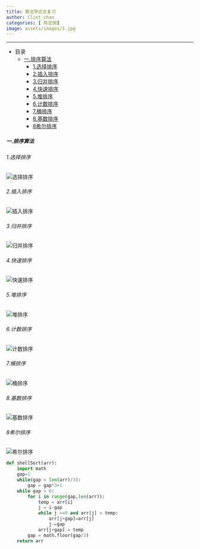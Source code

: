 ```yaml
---
title: 算法导论总复习
author: Clint_chan
categories: [ 陈定钢]
image: assets/images/1.jpg
---
```

  
----------
* 目录
    * [一.排序算法](#一排序算法)
	   * [1.选择排序](#1选择排序)
	   * [2.插入排序](#2插入排序)
	   * [3.归并排序](#3归并排序)
	   * [4.快速排序](#4快速排序)
	   * [5.堆排序](#5堆排序)
	   * [6.计数排序](#6计数排序)
	   * [7.桶排序](#7桶排序)
	   * [8.基数排序](#8基数排序)
	   * [8希尔排序](#8希尔排序)




 
 
##### 一.排序算法

###### 1.选择排序
![选择排序](https://clint-chan.github.io/CDG/assets/images/selectionSort.gif)
###### 2.插入排序
![插入排序](https://www.runoob.com/wp-content/uploads/2019/03/insertionSort.gif)
###### 3.归并排序
![归并排序](https://www.runoob.com/wp-content/uploads/2019/03/mergeSort.gif)
###### 4.快速排序
![快速排序](https://www.runoob.com/wp-content/uploads/2019/03/quickSort.gif)
###### 5.堆排序
![堆排序](https://www.runoob.com/wp-content/uploads/2019/03/heapSort.gif)
###### 6.计数排序
![计数排序](https://www.runoob.com/wp-content/uploads/2019/03/countingSort.gif)
###### 7.桶排序
![桶排序](https://www.runoob.com/wp-content/uploads/2019/03/Bucket_sort_2.svg_.png)
###### 8.基数排序
![基数排序](https://www.runoob.com/wp-content/uploads/2019/03/radixSort.gif)
###### 8希尔排序
![希尔排序](https://www.runoob.com/wp-content/uploads/2019/03/Sorting_shellsort_anim.gif)

``` python
def shellSort(arr):
    import math
    gap=1
    while(gap < len(arr)/3):
        gap = gap*3+1
    while gap > 0:
        for i in range(gap,len(arr)):
            temp = arr[i]
            j = i-gap
            while j >=0 and arr[j] > temp:
                arr[j+gap]=arr[j]
                j-=gap
            arr[j+gap] = temp
        gap = math.floor(gap/3)
    return arr
```

